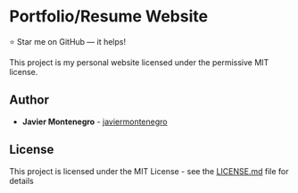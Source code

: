 # Portfolio/Resume Website
:star: Star me on GitHub — it helps!

This project is my personal website
licensed under the permissive MIT license.

## Author

* **Javier Montenegro** - [javiermontenegro](https://javiermontenegro.github.io/)

## License

This project is licensed under the MIT License - see the [LICENSE.md](LICENSE.md) file for details
